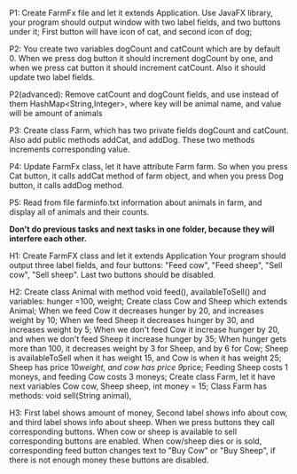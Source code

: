 P1: Create FarmFx file and let it extends Application.
Use JavaFX library, your program should output window with two label fields, and two buttons under it; First button will have icon of cat, and second icon of dog;

P2: You create two variables dogCount and catCount which are by default 0. When we press dog button it should increment dogCount by one, and when we press cat button it should increment catCount. Also it should update two label fields.

P2(advanced): Remove catCount and dogCount fields, and use instead of them HashMap<String,Integer>, where key will be animal name, and value will be amount of animals

P3: Create class Farm, which has two private fields dogCount and catCount. Also add public methods addCat, and addDog.
These two methods increments corresponding value.

P4: Update FarmFx class, let it have attribute Farm farm. So when you press Cat button, it calls addCat method of farm object, and when you press Dog button, it calls addDog method.

P5: Read from file farminfo.txt information about animals in farm, and display all of animals and their counts.

**Don't do previous tasks and next tasks in one folder, because they will interfere each other.**

H1: Create FarmFX class and let it extends Application
Your program should output three label fields, and four buttons: "Feed cow", "Feed sheep", "Sell cow", "Sell sheep". Last two buttons should be disabled.

H2: Create class Animal with method void feed(), availableToSell() and variables: hunger =100, weight;
Create class Cow and Sheep which extends Animal;
When we feed Cow it decreases hunger by 20, and increases weight by 10;
When we feed Sheep it decreases hunger by 30, and increases weight by 5;
When we don't feed Cow it increase hunger by 20, and when we don't feed Sheep it increase hunger by 35;
When hunger gets more than 100, it decreases weight by 3 for Sheep, and by 6 for Cow;
Sheep is availableToSell when it has weight 15, and Cow is when it has weight 25;
Sheep has price 10*weight, and cow has price 9*price;
Feeding Sheep costs 1 moneys, and feeding Cow costs 3 moneys;
Create class Farm, let it have next variables Cow cow, Sheep sheep, int money = 15;
Class Farm has methods: void sell(String animal),  

H3: First label shows amount of money, Second label shows info about cow, and third label shows info about sheep.
When we press buttons they call corresponding buttons. When cow or sheep is available to sell corresponding buttons are enabled.
When cow/sheep dies or is sold, corresponding feed button changes text to "Buy Cow" or "Buy Sheep", if there is not enough money these buttons are disabled.
